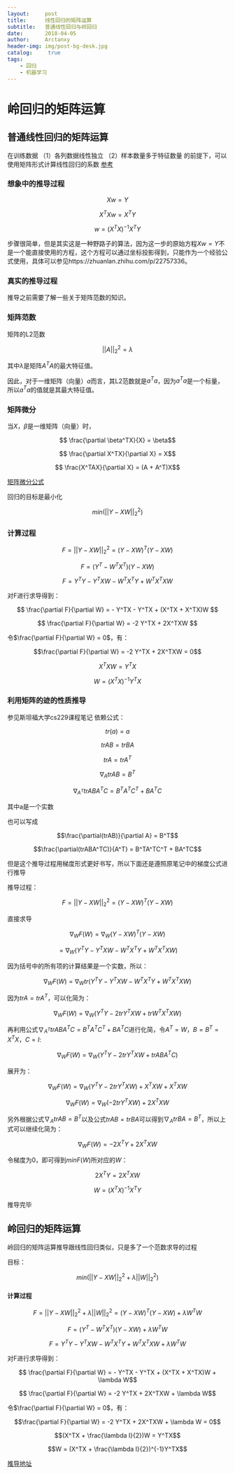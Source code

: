 ```yaml
---
layout:     post
title:      线性回归的矩阵运算
subtitle:   普通线性回归与岭回归
date:       2018-04-05
author:     Arctanxy
header-img: img/post-bg-desk.jpg
catalog: 	 true
tags:
    - 回归
    - 机器学习
---
```




# 岭回归的矩阵运算


## 普通线性回归的矩阵运算


在训练数据
（1）各列数据线性独立
（2）样本数量多于特征数量
的前提下，可以使用矩阵形式计算线性回归的系数
[参考](http://bourneli.github.io/linear-algebra/2016/03/03/linear-algebra-04-ATA-inverse.html)

### 想象中的推导过程

$$ Xw = Y $$

$$ X^TXw = X^TY$$

$$ w = (X^TX)^{-1}X^TY$$

步骤很简单，但是其实这是一种野路子的算法，因为这一步的原始方程$Xw = Y$不是一个能直接使用的方程，这个方程可以通过坐标投影得到，只能作为一个经验公式使用，具体可以参见https://zhuanlan.zhihu.com/p/22757336。

### 真实的推导过程

推导之前需要了解一些关于矩阵范数的知识。

### 矩阵范数

矩阵的L2范数

$$||A||^2_2 = \lambda$$

其中$\lambda$是矩阵$A^TA$的最大特征值。

因此，对于一维矩阵（向量）$a$而言，其L2范数就是$a^Ta$，因为$a^Ta$是一个标量，所以$a^Ta$的值就是其最大特征值。

### 矩阵微分

当$X$，$\beta$是一维矩阵（向量）时，

$$ \frac{\partial \beta^TX}{X} = \beta$$

$$ \frac{\partial X^TX}{\partial X} = X$$

$$ \frac{X^TAX}{\partial X} = (A + A^T)X$$


[矩阵微分公式](https://blog.csdn.net/u010976453/article/details/54381248)

回归的目标是最小化

$$min(||Y-XW||^2_2)$$

### 计算过程


$$ F = ||Y-XW||^2_2 = (Y-XW)^T(Y-XW)$$

$$ F = (Y^T - W^TX^T)(Y-XW)$$

$$ F = Y^TY - Y^TXW - W^TX^TY + W^TX^TXW$$

对F进行求导得到：

$$ \frac{\partial F}{\partial W} = - Y^TX - Y^TX + (X^TX + X^TX)W $$

$$ \frac{\partial F}{\partial W} = -2 Y^TX + 2X^TXW $$

令$\frac{\partial F}{\partial W} = 0$，有：

$$\frac{\partial F}{\partial W} = -2 Y^TX + 2X^TXW = 0$$

$$X^TXW = Y^TX$$

$$W = (X^TX)^{-1} Y^TX$$

### 利用矩阵的迹的性质推导
参见斯坦福大学cs229课程笔记
依赖公式：

$$ tr(a) = a$$

$$ trAB = trBA$$

$$ trA = trA^T$$

$$ \nabla_AtrAB = B^T$$

$$ \nabla_{A^T} trABA^TC = B^TA^TC^T + BA^TC$$


其中a是一个实数

也可以写成

$$\frac{\partial(trAB)}{\partial A} = B^T$$

$$\frac{\partial(trABA^TC)}{A^T} = B^TA^TC^T + BA^TC$$

但是这个推导过程用梯度形式更好书写，所以下面还是遵照原笔记中的梯度公式进行推导

推导过程：

$$ F = ||Y-XW||^2_2 = (Y-XW)^T(Y-XW)$$

直接求导

$$ \nabla_W F(W) = \nabla_W(Y-XW)^T(Y-XW) $$

$$  = \nabla_W(Y^TY - Y^TXW - W^TX^TY + W^TX^TXW)$$

因为括号中的所有项的计算结果是一个实数，所以：

$$ \nabla_W F(W) = \nabla_W tr(Y^TY - Y^TXW - W^TX^TY + W^TX^TXW)$$

因为$trA = trA^T$，可以化简为：

$$ \nabla_W F(W) = \nabla_W (Y^TY - 2trY^TXW + trW^TX^TXW)$$

再利用公式$\nabla_{A^T} trABA^TC = B^TA^TC^T + BA^TC$进行化简，令$A^T = W$，$B = B^T = X^TX$，$C = I$:

$$ \nabla_W F(W) = \nabla_W (Y^TY - 2trY^TXW + trABA^TC)$$

展开为：

$$ \nabla_W F(W) = \nabla_W (Y^TY - 2trY^TXW) + X^TXW + X^TXW$$

$$ \nabla_W F(W) = \nabla_W (-2trY^TXW) + 2X^TXW$$

另外根据公式$\nabla_AtrAB = B^T$以及公式$trAB = trBA$可以得到$\nabla_AtrBA = B^T$，所以上式可以继续化简为：

$$ \nabla_W F(W) = -2X^TY + 2X^TXW$$

令梯度为0，即可得到$minF(W)$所对应的$W$：

$$2X^TY = 2X^TXW$$

$$W = (X^TX)^{-1}X^TY$$

推导完毕


## 岭回归的矩阵运算


岭回归的矩阵运算推导跟线性回归类似，只是多了一个范数求导的过程


目标：

$$min(||Y-XW||^2_2 + \lambda||W||^2_2)$$

#### 计算过程


$$ F = ||Y-XW||^2_2 + \lambda||W||^2_2 = (Y-XW)^T(Y-XW) + \lambda W^TW$$

$$ F = (Y^T - W^TX^T)(Y-XW) + \lambda W^TW$$

$$ F = Y^TY - Y^TXW - W^TX^TY + W^TX^TXW + \lambda W^TW$$

对F进行求导得到：



$$ \frac{\partial F}{\partial W} = - Y^TX - Y^TX + (X^TX + X^TX)W + \lambda W$$

$$ \frac{\partial F}{\partial W} = -2 Y^TX + 2X^TXW + \lambda W$$

令$\frac{\partial F}{\partial W} = 0$，有：

$$\frac{\partial F}{\partial W} = -2 Y^TX + 2X^TXW + \lambda W = 0$$

$$(X^TX + \frac{\lambda I}{2})W = Y^TX$$

$$W = (X^TX + \frac{\lambda I}{2})^{-1}Y^TX$$

[推导地址](https://blog.csdn.net/computerme/article/details/50486937)
